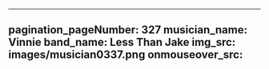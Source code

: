 ------
pagination_pageNumber: 327
musician_name: Vinnie
band_name: Less Than Jake
img_src: images/musician0337.png
onmouseover_src: 
------